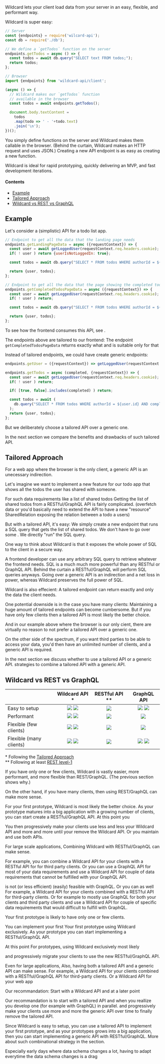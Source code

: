 Wildcard lets your client load data from your server in an easy, flexible, and performant way.

Wildcard is super easy:

~~~js
// Server
const {endpoints} = require('wilcard-api');
const db = require('./db');

// We define a `getTodos` function on the server
endpoints.getTodos = async () => {
  const todos = await db.query("SELECT text FROM todos;");
  return todos;
};

// Browser
import {endpoints} from 'wildcard-api/client';

(async () => {
  // Wildcard makes our `getTodos` function
  // available in the browser
  const todos = await endpoints.getTodos();

  document.body.textContent =
    todos
    .map(todo => ' - '+todo.text)
    .join('\n');
})();
~~~

You simply define functions on the server and Wildcard makes them callable in the browser.
(Behind the curtain, Wildcard makes an HTTP request and uses JSON.)
Creating a new API endpoint is as easy as creating a new function.

Wildcard is ideal for rapid prototyping, quickly delivering an MVP, and fast development iterations.

#### Contents

 - [Example](#example)
 - [Tailored Approach](#tailored-approach)
 - [Wildcard vs REST vs GraphQL](#wildcard-vs-rest-vs-graphql)


## Example

Let's consider a (simplistic) API for a todo list app.

~~~js
// Endpoint to get all the data that the landing page needs
endpoints.getLandingPageData = async ({requestContext}) => {
  const user = await getLoggedUser(requestContext.req.headers.cookie);
  if( ! user ) return {userIsNotLoggedIn: true};

  const todos = await db.query("SELECT * FROM todos WHERE authorId = ${user.id} AND completed = false;");

  return {user, todos};
};

// Endpoint to get all the data that the page showing the completed todos needs
endpoints.getCompletedTodosPageData = async ({requestContext}) => {
  const user = await getLoggedUser(requestContext.req.headers.cookie);
  if( ! user ) return;

  const todos = await db.query("SELECT * FROM todos WHERE authorId = ${user.id} AND completed = true;");

  return {user, todos};
};
~~~

To see how the frontend consumes this API, see .

The endpoints above are tailored to our frontend: The endpoint `getCompletedTodosPageData` returns exactly what and is suitable only for that 

Instead of tailored endpoints, we could have create generic endpoints:

~~~js
endpoints.getUser = ({requestContext}) => getLoggedUser(requestContext.req.headers.cookie);

endpoints.getTodos = async (completed, {requestContext}) => {
  const user = await getLoggedUser(requestContext.req.headers.cookie);
  if( ! user ) return;

  if( [true, false].includes(completed) ) return;

  const todos = await (
    db.query("SELECT * FROM todos WHERE authorId = ${user.id} AND completed = ${completed};")
  );
  return {user, todos};
};
~~~

But we deliberately choose a tailored API over a generic one.

In the next section we compare the benefits and drawbacks of such tailored API.

## Tailored Approach

For a web app where the browser is the only client,
a generic API is an unecessary indirection.

Let's imagine we want to implement a new feature for our todo app that shows all the todos the user has shared with someone.

For such data requirements like a list of shared todos
Getting the list of shared todos from a RESTful/GraphQL API
is fairly complicated.
(overfetch data or you'd basically need to extend the API to have a new "resource" SharedRelation exposing the relation between a todo a users)

But with a tailored API, it's easy:
We simply create a new endpoint that runs a SQL query that gets the list of shared todos.
We don't have to go over some .
We directly "run" the SQL query.

One way to think about Wildcard is that it exposes the whole power of SQL to the client in a secure way.

A frontend developer can use any arbitrary SQL query to retrieve whatever the frontend needs.
SQL is a much much more powerful than any RESTful or GraphQL API.
Behind the curtain a RESTful/GraphQL will perform SQL queries anyways.
Going over a generic API is an indirection and a net loss in power,
whereas Wildcard preserves the full power of SQL.

Wildcard is also effecient:
A tailored endpoint can return exactly and only the data the client needs.

One potential downside
is in the case you have many clients: Maintaining a huge amount of tailored endpoints can become cumbersome.
But if you have only few clients then a tailored API is most likely the better choice.

And in our example above where the browser is our only cient,
there are virtually no reason to not prefer a tailored API over a generic one.

On the other side of the spectrum,
if you want third parties to be able to access your data,
you'd then have an unlimited number of clients,
and a generic API is required.

In the next section we discuss whether to use a tailored API or a generic API.
strategies to combine a tailored API with a generic API.


## Wildcard vs REST vs GraphQL

|                         | Wildcard API \*  | RESTful API \*\* | GraphQL API |
| ----------------------- | :--------------: | :--------------: | :---------: |
| Easy to setup           | <img src='https://github.com/reframejs/reframe/raw/master/helpers/wildcard-api/docs/images/plus.svg?sanitize=true'/> <img src='https://github.com/reframejs/reframe/raw/master/helpers/wildcard-api/docs/images/plus.svg?sanitize=true'/> | <img src='https://github.com/reframejs/reframe/raw/master/helpers/wildcard-api/docs/images/minus.svg?sanitize=true'/> | <img src='https://github.com/reframejs/reframe/raw/master/helpers/wildcard-api/docs/images/minus.svg?sanitize=true'/> <img src='https://github.com/reframejs/reframe/raw/master/helpers/wildcard-api/docs/images/minus.svg?sanitize=true'/> |
| Performant              | <img src='https://github.com/reframejs/reframe/raw/master/helpers/wildcard-api/docs/images/plus.svg?sanitize=true'/> <img src='https://github.com/reframejs/reframe/raw/master/helpers/wildcard-api/docs/images/plus.svg?sanitize=true'/> | <img src='https://github.com/reframejs/reframe/raw/master/helpers/wildcard-api/docs/images/minus.svg?sanitize=true'/> | <img src='https://github.com/reframejs/reframe/raw/master/helpers/wildcard-api/docs/images/plus.svg?sanitize=true'/> |
| Flexible (few clients)  | <img src='https://github.com/reframejs/reframe/raw/master/helpers/wildcard-api/docs/images/plus.svg?sanitize=true'/> <img src='https://github.com/reframejs/reframe/raw/master/helpers/wildcard-api/docs/images/plus.svg?sanitize=true'/> | <img src='https://github.com/reframejs/reframe/raw/master/helpers/wildcard-api/docs/images/minus.svg?sanitize=true'/> | <img src='https://github.com/reframejs/reframe/raw/master/helpers/wildcard-api/docs/images/plus.svg?sanitize=true'/> |
| Flexible (many clients) | <img src='https://github.com/reframejs/reframe/raw/master/helpers/wildcard-api/docs/images/minus.svg?sanitize=true'/> <img src='https://github.com/reframejs/reframe/raw/master/helpers/wildcard-api/docs/images/minus.svg?sanitize=true'/> | <img src='https://github.com/reframejs/reframe/raw/master/helpers/wildcard-api/docs/images/plus.svg?sanitize=true'/> | <img src='https://github.com/reframejs/reframe/raw/master/helpers/wildcard-api/docs/images/plus.svg?sanitize=true'/> <img src='https://github.com/reframejs/reframe/raw/master/helpers/wildcard-api/docs/images/plus.svg?sanitize=true'/> |

\* Following the [Tailored Approach](#tailored-approach)
<br/>
\*\* Following at least [REST level-1](https://martinfowler.com/articles/richardsonMaturityModel.html#level1)

If you have only one or few clients,
Wildcard is vastly easier, more performant, and more flexible than REST/GraphQL.
(The previous section shows why.)

On the other hand, if you have many clients, then using REST/GraphQL can make more sense.

For your first prototype, Wildcard is most likely the better choice.
As your prototype matures into a big application with a growing number of clients,
you can start create a RESTful/GraphQL API.
At this point you 

You then progressively make your clients use less and less your Wildcard API and more and more until your remove the Wildcard API.
Or you maintain and use both APIs.

For large scale applications,
Combining Wildcard with RESTful/GraphQL can make sense.

For example, you can combine a Wildcard API for your clients with a RESTful API for for third party clients.
Or you can use a GraphQL API for most of your data requirements and use a Wildcard API
for couple of data requirements that cannot be fulfilled with your GraphQL API.

is not (or less efficient)
(easily) feasible with GraphQL.
Or you can as well
For example,
a Wildcard API for your clients combined with a RESTful API for third-party clients.
Or for example to mostly use GraphQL for both your clients and third party clients and
use a Wildcard API for couple of specific data requirements that would difficult to fulfill with GraphQL.





Your first prototype is likely to have only one or few clients.

You can implement your first
Your first prototype using Wildcard exclusively.
As your prototype you can start implementing a RESTful/GraphQL API.

At this point
For prototypes, using Wildcard exclusively most likely 

and progressively migrate your clients to use
the new RESTful/GraphQL API.

Even for large applications, 
Also, having both a tailored API and a generic API can make sense.
For example,
a Wildcard API for your clients combined with a RESTful/GraphQL API for third-party clients.
Or a Wildcard API for your web app

Our recommandation:
Start with a Wildcard API and
at a later point

Our recommandation is to start with a tailored API and when you reallize you develop one (for example with GraphQL) in parallel.
and progressively make your clients use more and more the generic API over time to finally remove the tailored API.

Since Wildcard is easy to setup,
you can use a tailored API to implement your first prototype,
and as your prototypes grows into a big application,
then you can start implementing a generic API with RESTful/GraphQL.
More about such combinational strategy in the section.

Especially early days where data schema changes a lot, having to adapt everytime the data schema changes is a drag
